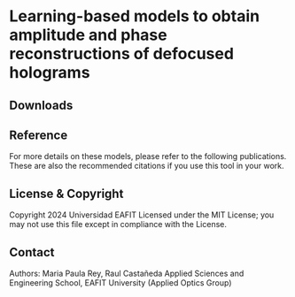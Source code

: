 # Learning-based models to obtain amplitude and phase reconstructions of defocused holograms




## Downloads



## Reference
For more details on these models, please refer to the following publications. These are also the recommended citations if you use this tool in your work.

## License & Copyright
Copyright 2024 Universidad EAFIT
Licensed under the MIT License; you may not use this file except in compliance with the License.

## Contact
Authors: Maria Paula Rey, Raul Castañeda
Applied Sciences and Engineering School, EAFIT University (Applied Optics Group)
